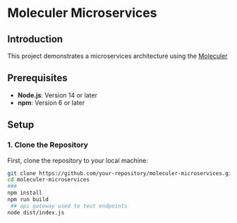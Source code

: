# Moleculer Microservices

## Introduction

This project demonstrates a microservices architecture using the [Moleculer](https://moleculer.services) 

## Prerequisites

- **Node.js**: Version 14 or later
- **npm**: Version 6 or later

## Setup

### 1. Clone the Repository

First, clone the repository to your local machine:

```bash
git clone https://github.com/your-repository/moleculer-microservices.git
cd moleculer-microservices
### 
npm install
npm run build
 ## api gateway used to test endpoints
node dist/index.js

